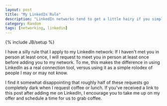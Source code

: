 ```yaml
---
layout: post
title: "My LinkedIn Rule"
description: "LinkedIn networks tend to get a little hairy if you simple add everyone that requests a connection."
category: Random 
tags: [networking, linkedin]
---
```

{% include JB/setup %}

I have a silly rule that I apply to my LinkedIn network: If I haven't met you in person at least once, I will request to meet you in person at least once before adding you to my network. To me, this makes the difference in using LinkedIn as a real connection tool, versus using it as a simple rolodex of people I may or may not know.

I find it somewhat disappointing that roughly half of these requests go completely dark when I request coffee or lunch. If you've received a link to this post after adding me on LinkedIn, I encourage you to take me up on my offer and schedule a time for us to grab coffee.
